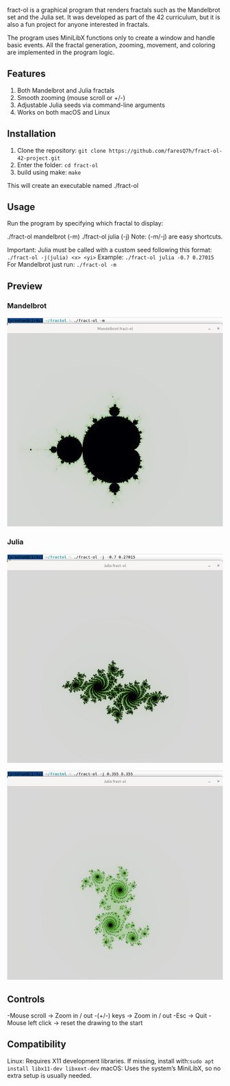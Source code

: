 fract-ol is a graphical program that renders fractals such as the Mandelbrot set and the Julia set.
It was developed as part of the 42 curriculum, but it is also a fun project for anyone interested in fractals.

The program uses MiniLibX functions only to create a window and handle basic events.
All the fractal generation, zooming, movement, and coloring are implemented in the program logic.

## Features

1. Both Mandelbrot and Julia fractals
2. Smooth zooming (mouse scroll or +/-)
3. Adjustable Julia seeds via command-line arguments
4. Works on both macOS and Linux


## Installation

1. Clone the repository: ```git clone https://github.com/faresQ7h/fract-ol-42-project.git```
2. Enter the folder: ```cd fract-ol```
3. build using make: ```make```

This will create an executable named ./fract-ol


## Usage

Run the program by specifying which fractal to display:

./fract-ol mandelbrot (-m)
./fract-ol julia (-j)
Note: (-m/-j) are easy shortcuts.

Important: Julia must be called with a custom seed following this format: ```./fract-ol -j(julia) <x> <yi>```
Example: ```./fract-ol julia -0.7 0.27015```
For Mandelbrot just run: ```./fract-ol -m```
## Preview  

### Mandelbrot  
![Mandelbrot](./assets/mandelbrot.png)  

### Julia  
![Julia](./assets/julia_-0.7_0.27015.png)

![Julia](./assets/julia_0.335_0.355.png)


## Controls

-Mouse scroll -> Zoom in / out
-(+/-) keys -> Zoom in / out
-Esc -> Quit
-Mouse left click -> reset the drawing to the start


## Compatibility

Linux: Requires X11 development libraries. If missing, install with:```sudo apt install libx11-dev libxext-dev```
macOS: Uses the system’s MiniLibX, so no extra setup is usually needed.
